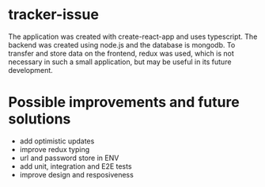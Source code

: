 # tracker-issue

The application was created with create-react-app and uses typescript. The backend was created using
node.js and the database is mongodb. To transfer and store data on the frontend, redux was used, which is not necessary in such a small application, but may be useful in its future development.

# Possible improvements and future solutions

- add optimistic updates
- improve redux typing
- url and password store in ENV
- add unit, integration and E2E tests
- improve design and resposiveness
